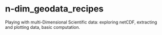 # n-dim_geodata_recipes

Playing with multi-Dimensional Scientific data: exploring netCDF, extracting and plotting data, basic computation.
